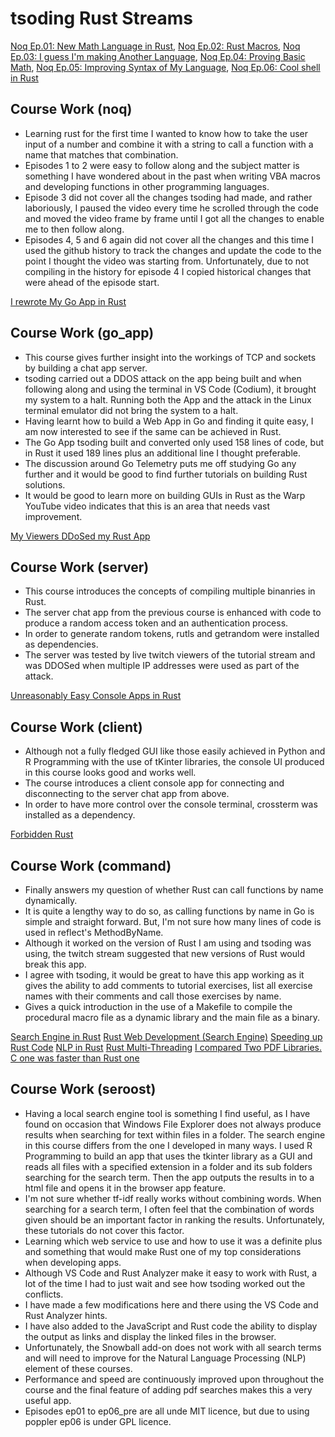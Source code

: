 # tsoding Rust Streams

[Noq Ep.01: New Math Language in Rust](https://m.youtube.com/watch?v=Ra_Fk7JFMoo), [Noq Ep.02: Rust Macros](https://m.youtube.com/watch?v=LYIn_Ewpq-E), [Noq Ep.03: I guess I'm making Another Language](https://m.youtube.com/watch?v=LjI8-JyR864), [Noq Ep.04: Proving Basic Math](https://m.youtube.com/watch?v=Ma4hPxc107s), [Noq Ep.05: Improving Syntax of My Language](https://m.youtube.com/watch?v=Y7vyw_FFj8I), [Noq Ep.06: Cool shell in Rust](https://m.youtube.com/watch?v=qKA2NZ1-kx0)

## Course Work (noq)

 - Learning rust for the first time I wanted to know how to take the user input of a number and combine it with a string to call a function with a name that matches that combination. 
 - Episodes 1 to 2 were easy to follow along and the subject matter is something I have wondered about in the past when writing VBA macros and developing functions in other programming languages.
 - Episode 3 did not cover all the changes tsoding had made, and rather laboriously, I paused the video every time he scrolled through the code and moved the video frame by frame until I got all the changes to enable me to then follow along.
 - Episodes 4, 5 and 6 again did not cover all the changes and this time I used the github history to track the changes and update the code to the point I thought the video was starting from. Unfortunately, due to not compiling in the history for episode 4 I copied historical changes that were ahead of the episode start.

 [I rewrote My Go App in Rust](https://youtu.be/BbIEuNscn_E?si=9X0yaMvBKaJyHJqn)

 ## Course Work (go_app)

  - This course gives further insight into the workings of TCP and sockets by building a chat app server.
  - tsoding carried out a DDOS attack on the app being built and when following along and using the terminal in VS Code (Codium), it brought my system to a halt. Running both the App and the attack in the Linux terminal emulator did not bring the system to a halt.
  - Having learnt how to build a Web App in Go and finding it quite easy, I am now interested to see if the same can be achieved in Rust.
  - The Go App tsoding built and converted only used 158 lines of code, but in Rust it used 189 lines plus an additional line I thought preferable.
  - The discussion around Go Telemetry puts me off studying Go any further and it would be good to find further tutorials on building Rust solutions.
  - It would be good to learn more on building GUIs in Rust as the Warp YouTube video indicates that this is an area that needs vast improvement.

[My Viewers DDoSed my Rust App](https://youtu.be/Sw12N7-zqkk?si=Pz2nCF-XcXw5U96m)

## Course Work (server)

 - This course introduces the concepts of compiling multiple binanries in Rust.
 - The server chat app from the previous course is enhanced with code to produce a random access token and an authentication process.
 - In order to generate random tokens, rutls and getrandom were installed as dependencies.
 - The server was tested by live twitch viewers of the tutorial stream and was DDOSed when multiple IP addresses were used as part of the attack.

[Unreasonably Easy Console Apps in Rust](https://youtu.be/vc5UPu76XOw?si=zdWYtBy0mWFDM9Ty)

## Course Work (client)

 - Although not a fully fledged GUI like those easily achieved in Python and R Programming with the use of tKinter libraries, the console UI produced in this course looks good and works well.
 - The course introduces a client console app for connecting and disconnecting to the server chat app from above.
 - In order to have more control over the console terminal, crossterm was installed as a dependency.

[Forbidden Rust](https://youtu.be/LQ2rX5B0DUA?si=36CQtgO3aQ07kvJk)

## Course Work (command)

 - Finally answers my question of whether Rust can call functions by name dynamically.
 - It is quite a lengthy way to do so, as calling functions by name in Go is simple and straight forward. But, I'm not sure how many lines of code is used in reflect's MethodByName.
 - Although it worked on the version of Rust I am using and tsoding was using, the twitch stream suggested that new versions of Rust would break this app.
 - I agree with tsoding, it would be great to have this app working as it gives the ability to add comments to tutorial exercises, list all exercise names with their comments and call those exercises by name.
 - Gives a quick introduction in the use of a Makefile to compile the procedural macro file as a dynamic library and the main file as a binary.

 [Search Engine in Rust](https://youtu.be/hm5xOJiVEeg?si=qxJ6iCgdB7N-sGdg)
 [Rust Web Development (Search Engine)](https://youtu.be/OYAKjlYm_Ew?si=GfqZuIL6pbm0SxA6)
 [Speeding up Rust Code](https://youtu.be/b0KIDIOL_i4?si=rzdpum819b9xseEI)
 [NLP in Rust](https://youtu.be/zRZZ8i8YhGU?si=7rPE9uWHBH68M87n)
 [Rust Multi-Threading](https://youtu.be/9JULWqjM0Wg?si=IMhDJwUKs2YzA4gr)
 [I compared Two PDF Libraries. C one was faster than Rust one](https://youtu.be/vb7pX7pI7lI?si=9OX2lUwbXlOXIsw_)

## Course Work (seroost)

 - Having a local search engine tool is something I find useful, as I have found on occasion that Windows File Explorer does not always produce results when searching for text within files in a folder. The search engine in this course differs from the one I developed in many ways. I used R Programming to build an app that uses the tkinter library as a GUI and reads all files with a specified extension in a folder and its sub folders searching for the search term. Then the app outputs the results in to a html file and opens it in the browser app feature.
 - I'm not sure whether tf-idf really works without combining words. When searching for a search term, I often feel that the combination of words given should be an important factor in ranking the results. Unfortunately, these tutorials do not cover this factor.
 - Learning which web service to use and how to use it was a definite plus and something that would make Rust one of my top considerations when developing apps.
 - Although VS Code and Rust Analyzer make it easy to work with Rust, a lot of the time I had to just wait and see how tsoding worked out the conflicts.
 - I have made a few modifications here and there using the VS Code and Rust Analyzer hints.
 - I have also added to the JavaScript and Rust code the ability to display the output as links and display the linked files in the browser.
 - Unfortunately, the Snowball add-on does not work with all search terms and will need to improve for the Natural Language Processing (NLP) element of these courses.
 - Performance and speed are continuously improved upon throughout the course and the final feature of adding pdf searches makes this a very useful app.
 - Episodes ep01 to ep06_pre are all unde MIT licence, but due to using poppler ep06 is under GPL licence.


